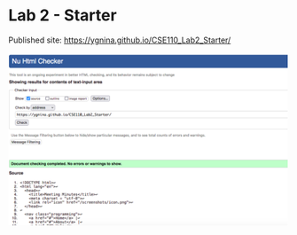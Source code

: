 # Lab 2 - Starter

Published site: https://ygnina.github.io/CSE110_Lab2_Starter/

![Image](screenshots/result.png)
